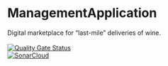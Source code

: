 # ManagementApplication
Digital marketplace for “last-mile” deliveries of wine.
<br/>
<br/>
[![Quality Gate Status](https://sonarcloud.io/api/project_badges/measure?project=TQSFinalProject_ManagementApplication&metric=alert_status)](https://sonarcloud.io/summary/new_code?id=TQSFinalProject_ManagementApplication)
<br/>
[![SonarCloud](https://sonarcloud.io/images/project_badges/sonarcloud-white.svg)](https://sonarcloud.io/summary/new_code?id=TQSFinalProject_StoreApplication)
